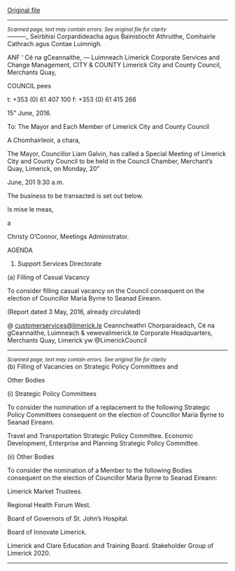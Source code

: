 [Original file](https://www.limerick.ie/sites/default/files/media/documents/2017-06/Agenda-Special%20Meeting%20of%20Limerick%20City%20and%20County%20Council-%2020th%20June%202016.pdf)

---
*<small>Scanned page, text may contain errors. See original file for clarity</small>*  
_——_—_ Seirbhisi Corpardideacha agus Bainistiocht Athruithe,
Comhairle Cathrach agus Contae Luimnigh.

ANF ‘ Cé na gCeannaithe,
— Luimneach
Limerick Corporate Services and Change Management,
CITY & COUNTY Limerick City and County Council,
Merchants Quay,

COUNCIL pees

t: +353 (0) 61 407 100
f: +353 (0) 61 415 266

15" June, 2016.

To: The Mayor and Each Member of Limerick City and County Council

A Chomhairleoir, a chara,

The Mayor, Councillor Liam Galvin, has called a Special Meeting of Limerick City and County
Council to be held in the Council Chamber, Merchant’s Quay, Limerick, on Monday, 20”

June, 201 9.30 a.m.

The business to be transacted is set out below.

Is mise le meas,

a

Christy O’Connor,
Meetings Administrator.

AGENDA

1. Support Services Directorate

(a) Filling of Casual Vacancy

To consider filling casual vacancy on the Council consequent on the election
of Councillor Maria Byrne to Seanad Eireann.

(Report dated 3 May, 2016, already circulated)

@ customerservices@limerick.le
Ceanncheathri Chorparaideach, Cé na gCeannaithe, Luimneach & vewevalimerick.te
Corporate Headquarters, Merchants Quay, Limerick yw @LimerickCouncil


---
*<small>Scanned page, text may contain errors. See original file for clarity</small>*  
(b) Filling of Vacancies on Strategic Policy Committees and

Other Bodies

(i) Strategic Policy Committees

To consider the nomination of a replacement to the following Strategic Policy
Committees consequent on the election of Councillor Maria Byrne to Seanad
Eireann.

Travel and Transportation Strategic Policy Committee.
Economic Development, Enterprise and Planning Strategic Policy
Committee.

(ii) Other Bodies

To consider the nomination of a Member to the following Bodies consequent
on the election of Councillor Maria Byrne to Seanad Eireann:

Limerick Market Trustees.

Regional Health Forum West.

Board of Governors of St. John’s Hospital.

Board of Innovate Limerick.

Limerick and Clare Education and Training Board.
Stakeholder Group of Limerick 2020.


---
